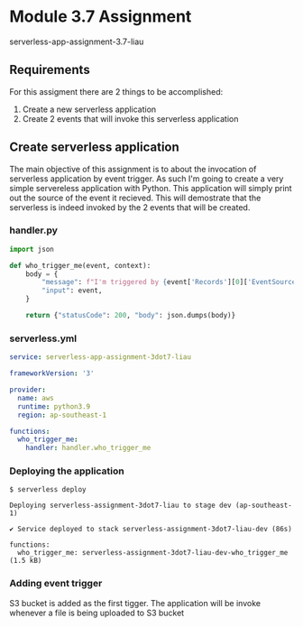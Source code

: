 # Module 3.7 Assignment
serverless-app-assignment-3.7-liau

## Requirements
For this assigment there are 2 things to be accomplished:

1. Create a new serverless application
2. Create 2 events that will invoke this serverless application

## Create serverless application
The main objective of this assignment is to about the invocation of serverless application by event trigger. As such I'm going to create a very simple servereless application with Python. This application will simply print out the source of the event it recieved. This will demostrate that the serverless is indeed invoked by the 2 events that will be created.

### handler.py
```python
import json

def who_trigger_me(event, context):
    body = {
        "message": f"I'm triggered by {event['Records'][0]['EventSource']} !",
        "input": event,
    }

    return {"statusCode": 200, "body": json.dumps(body)}
```
### serverless.yml
```yml
service: serverless-app-assignment-3dot7-liau

frameworkVersion: '3'

provider:
  name: aws
  runtime: python3.9
  region: ap-southeast-1

functions:
  who_trigger_me:
    handler: handler.who_trigger_me
```

### Deploying the application
```
$ serverless deploy

Deploying serverless-assignment-3dot7-liau to stage dev (ap-southeast-1)

✔ Service deployed to stack serverless-assignment-3dot7-liau-dev (86s)

functions:
  who_trigger_me: serverless-assignment-3dot7-liau-dev-who_trigger_me (1.5 kB)
```

### Adding event trigger
S3 bucket is added as the first tigger. The application will be invoke whenever a file is being uploaded to S3 bucket

